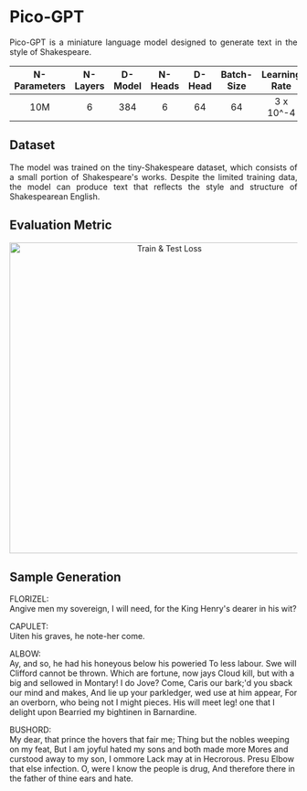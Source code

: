 # **Pico-GPT**

<p align="justify">
  Pico-GPT is a miniature language model designed to generate text in the style of Shakespeare.

  N-Parameters | N-Layers | D-Model | N-Heads | D-Head | Batch-Size | Learning Rate
  :---: |:---: |:---: |:---: |:---: |:---: |:---:
  10M | 6 | 384 | 6 | 64 | 64 | 3 x 10^-4
</p>


## **Dataset**

<p align="justify"> The model was trained on the tiny-Shakespeare dataset, which consists of a small portion of Shakespeare's works. 
  Despite the limited training data, the model can produce text that reflects the style and structure of Shakespearean English.
</p>

## **Evaluation Metric**

<p align="center">
  <img width="544" alt="Train & Test Loss" src="https://github.com/user-attachments/assets/095e6ae1-f60d-49aa-9c40-6e58736f6c92">
</p>

## **Sample Generation**

<p>
  FLORIZEL:<br />
  Angive men my sovereign, I will need,
  for the King Henry's dearer in his wit?
  
  CAPULET:<br />
  Uiten his graves, he note-her come.
  
  ALBOW:<br />
  Ay, and so, he had his honeyous below his poweried
  To less labour. Swe will Clifford cannot be thrown.
  Which are fortune, now jays Cloud kill, but with a big
  and sellowed in Montary! I do Jove?
  Come, Caris our bark;'d you sback our mind and makes,
  And lie up your parkledger, wed use at him appear,
  For an overborn, who being not I might pieces.
  His will meet leg! one that I delight upon
  Bearried my bightinen in Barnardine.
  
  BUSHORD:<br />
  My dear, that prince the hovers that fair me;
  Thing but the nobles weeping on my feat,
  But I am joyful hated my sons and both made more
  Mores and curstood away to my son, I ommore
  Lack may at in Hecrorous. Presu Elbow that else infection.
  O, were I know the people is drug,
  And therefore there in the father of thine ears and hate.
</p>
